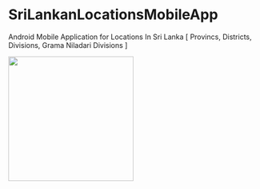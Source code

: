 # SriLankanLocationsMobileApp
Android Mobile Application for Locations In Sri Lanka
[ Provincs, Districts, Divisions, Grama Niladari Divisions ]

<img width="250px" src="https://user-images.githubusercontent.com/87483405/193978977-9bff08e6-bbb5-423d-9a8a-f969ef747e3a.jpg"/>
